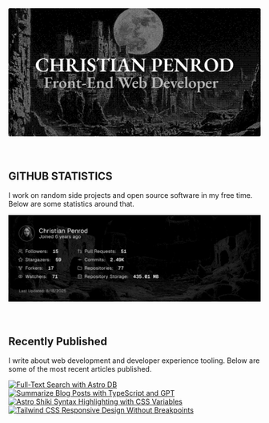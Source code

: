 
<picture>
  <source media="(prefers-color-scheme: dark)" srcset="assets/banner.dark.png?v=4cd2cfc8-0401-441f-90e1-3d7ed1eaf263" width="843px" />
  <source media="(prefers-color-scheme: light)" srcset="assets/banner.light.png?v=4cd2cfc8-0401-441f-90e1-3d7ed1eaf263" width="843px" />
  <img src="assets/banner.dark.png?v=4cd2cfc8-0401-441f-90e1-3d7ed1eaf263" alt="Banner" width="843px" />
</picture>
<br />
<br />
<br />
<h2>GITHUB STATISTICS</h2>
<p>I work on random side projects and open source software in my free time. Below are some statistics around that.</p>
<picture>
  <source media="(prefers-color-scheme: dark)" srcset="assets/statistics.dark.png?v=4cd2cfc8-0401-441f-90e1-3d7ed1eaf263" width="843px" />
  <source media="(prefers-color-scheme: light)" srcset="assets/statistics.light.png?v=4cd2cfc8-0401-441f-90e1-3d7ed1eaf263" width="843px" />
  <img src="assets/statistics.dark.png?v=4cd2cfc8-0401-441f-90e1-3d7ed1eaf263" alt="Github Statistics" width="843px" />
</picture>
<br />
<br />
<br />
<h2>Recently Published</h2>
<p>I write about web development and developer experience tooling. Below are some of the most recent articles published.</p>
<a href="https://christianpenrod.com/blog/full-text-search-with-astro-db"><img src="https://christianpenrod.com/blog/full-text-search-with-astro-db.png?v=4cd2cfc8-0401-441f-90e1-3d7ed1eaf263" alt="Full-Text Search with Astro DB" width="421px" /></a>
<a href="https://christianpenrod.com/blog/summarize-blog-posts-with-typescript-and-gpt"><img src="https://christianpenrod.com/blog/summarize-blog-posts-with-typescript-and-gpt.png?v=4cd2cfc8-0401-441f-90e1-3d7ed1eaf263" alt="Summarize Blog Posts with TypeScript and GPT" width="421px" /></a>
<a href="https://christianpenrod.com/blog/astro-shiki-syntax-highlighting-with-css-variables"><img src="https://christianpenrod.com/blog/astro-shiki-syntax-highlighting-with-css-variables.png?v=4cd2cfc8-0401-441f-90e1-3d7ed1eaf263" alt="Astro Shiki Syntax Highlighting with CSS Variables" width="421px" /></a>
<a href="https://christianpenrod.com/blog/tailwindcss-responsive-design-without-breakpoints"><img src="https://christianpenrod.com/blog/tailwindcss-responsive-design-without-breakpoints.png?v=4cd2cfc8-0401-441f-90e1-3d7ed1eaf263" alt="Tailwind CSS Responsive Design Without Breakpoints" width="421px" /></a>
